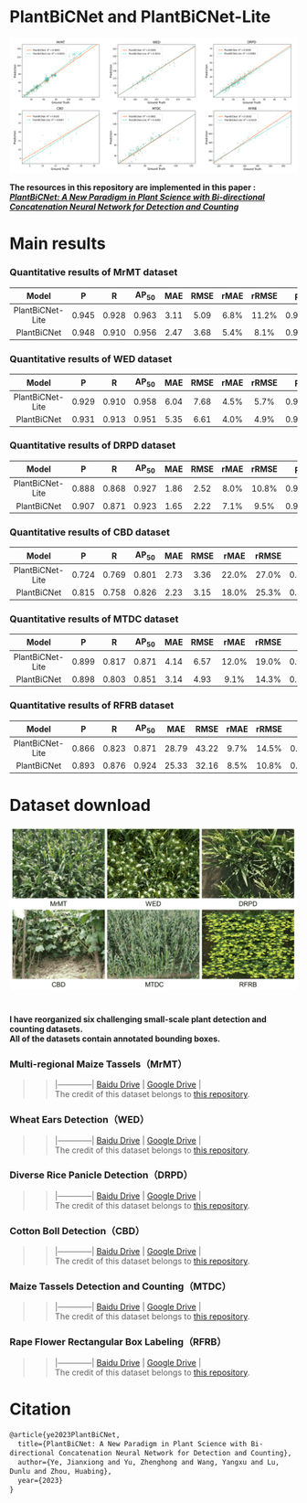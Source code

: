 # PlantBiCNet and PlantBiCNet-Lite
<div align=center>
<img src="https://github.com/Ye-Sk/PlantBiCNet/blob/master/linear.png"/>  
</div>   

**The resources in this repository are implemented in this paper :**  
[___PlantBiCNet: A New Paradigm in Plant Science with Bi-directional Concatenation Neural Network for Detection and Counting___](https://v.qq.com/x/cover/mpqzavrt4qvdstw/d00148c52qt.html?ptag=360kan.cartoon.free)

# Main results
### Quantitative results of MrMT dataset
|Model|P|R|AP<sub>50</sub>|MAE|RMSE|rMAE|rRMSE|R<sup>2</sup>|
| :----: | :----: | :----: | :----: | :----: | :----: | :----: | :----: | :----: |
|PlantBiCNet-Lite|0.945|0.928|0.963|3.11|5.09|6.8%|11.2%|0.9830|
|PlantBiCNet|0.948|0.910|0.956|2.47|3.68|5.4%|8.1%|0.9863|  
### Quantitative results of WED dataset
|Model|P|R|AP<sub>50</sub>|MAE|RMSE|rMAE|rRMSE|R<sup>2</sup>|
| :----: | :----: | :----: | :----: | :----: | :----: | :----: | :----: | :----: |
|PlantBiCNet-Lite|0.929|0.910|0.958|6.04|7.68|4.5%|5.7%|0.9452|
|PlantBiCNet|0.931|0.913|0.951|5.35|6.61|4.0%|4.9%|0.9589|  
### Quantitative results of DRPD dataset
|Model|P|R|AP<sub>50</sub>|MAE|RMSE|rMAE|rRMSE|R<sup>2</sup>|
| :----: | :----: | :----: | :----: | :----: | :----: | :----: | :----: | :----: |
|PlantBiCNet-Lite|0.888|0.868|0.927|1.86|2.52|8.0%|10.8%|0.9089|
|PlantBiCNet|0.907|0.871|0.923|1.65|2.22|7.1%|9.5%|0.9269|  
### Quantitative results of CBD dataset
|Model|P|R|AP<sub>50</sub>|MAE|RMSE|rMAE|rRMSE|R<sup>2</sup>|
| :----: | :----: | :----: | :----: | :----: | :----: | :----: | :----: | :----: |
|PlantBiCNet-Lite|0.724|0.769|0.801|2.73|3.36|22.0%|27.0%|0.8007|
|PlantBiCNet|0.815|0.758|0.826|2.23|3.15|18.0%|25.3%|0.8102|  
### Quantitative results of MTDC dataset
|Model|P|R|AP<sub>50</sub>|MAE|RMSE|rMAE|rRMSE|R<sup>2</sup>|
| :----: | :----: | :----: | :----: | :----: | :----: | :----: | :----: | :----: |
|PlantBiCNet-Lite|0.899|0.817|0.871|4.14|6.57|12.0%|19.0%|0.9383|
|PlantBiCNet|0.898|0.803|0.851|3.14|4.93|9.1%|14.3%|0.9681|  
### Quantitative results of RFRB dataset
|Model|P|R|AP<sub>50</sub>|MAE|RMSE|rMAE|rRMSE|R<sup>2</sup>|
| :----: | :----: | :----: | :----: | :----: | :----: | :----: | :----: | :----: |
|PlantBiCNet-Lite|0.866|0.823|0.871|28.79|43.22|9.7%|14.5%|0.9319|
|PlantBiCNet|0.893|0.876|0.924|25.33|32.16|8.5%|10.8%|0.9593|  
# Dataset download
<div align=center>
<img src="https://github.com/Ye-Sk/PlantBiCNet/blob/master/dataset.png"/>   
</div>  

# 
**I have reorganized six challenging small-scale plant detection and counting datasets.   
All of the datasets contain annotated bounding boxes.**
### Multi-regional Maize Tassels（MrMT）
>> |──────| [Baidu Drive](https://pan.baidu.com/s/1crD8phKmfBQMI7FZwVXwSg?pwd=plat) | [Google Drive](https://drive.google.com/file/d/19cRDCZ4sOSv_DAyecLyOTDAegPXiIMIT/view?usp=sharing) |    
The credit of this dataset belongs to [this repository](https://github.com/Ye-Sk/MrMT).

### Wheat Ears Detection（WED）
>> |──────| [Baidu Drive](https://pan.baidu.com/s/16cjcCZ-TL5gXvXXcBKdWOw) | [Google Drive](https://drive.google.com/file/d/19cRDCZ4sOSv_DAyecLyOTDAegPXiIMIT/view?usp=sharing) |    
The credit of this dataset belongs to [this repository](https://github.com/simonMadec/Wheat-Ears-Detection-Dataset).

### Diverse Rice Panicle Detection（DRPD）  
>> |──────| [Baidu Drive](https://pan.baidu.com/s/174M_9LOmHdWi7cuu0dsySg) | [Google Drive](https://drive.google.com/file/d/1duBg8yLWAs-LRtTAEFkSi3La3kBQe85_/view?usp=sharing) |    
The credit of this dataset belongs to [this repository](https://github.com/changcaiyang/Panicle-AI).

### Cotton Boll Detection（CBD）
>> |──────| [Baidu Drive](https://pan.baidu.com/s/1EEyRuy_ESVtE7_2yrg14Mw?) | [Google Drive](https://drive.google.com/file/d/165A4E45L9DJEVVs2LN0xfgJ3k4qQxKUz/view?usp=sharing) |    
The credit of this dataset belongs to [this repository](https://github.com/Ye-Sk/PlantBiCNet).

### Maize Tassels Detection and Counting（MTDC）
>> |──────| [Baidu Drive](https://pan.baidu.com/s/18mEPbNWbsyGAIJAAd1rReQ) | [Google Drive](https://drive.google.com/file/d/14iZrdaQ5FZz8nbTiqlx3-BPh0aYiAbxP/view?usp=sharing) |    
The credit of this dataset belongs to [this repository](https://github.com/poppinace/mtdc).

### Rape Flower Rectangular Box Labeling（RFRB）
>> |──────| [Baidu Drive](https://pan.baidu.com/s/1uBCdXdTM1l2ttQhvseMavA) | [Google Drive](https://drive.google.com/file/d/1-2AD__2rf5vkALBuwhF3nL1JxD3T9AYp/view?usp=sharing) |    
The credit of this dataset belongs to [this repository](https://github.com/CV-Wang/RapeNet).

# Citation
~~~
@article{ye2023PlantBiCNet,  
  title={PlantBiCNet: A New Paradigm in Plant Science with Bi-directional Concatenation Neural Network for Detection and Counting},  
  author={Ye, Jianxiong and Yu, Zhenghong and Wang, Yangxu and Lu, Dunlu and Zhou, Huabing}, 
  year={2023}
}
~~~

